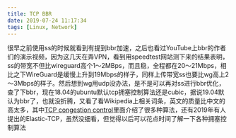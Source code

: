 ```yaml
---
title: TCP BBR
date: 2019-07-24 11:17:34
tags: [Linux, Network]
---
```


很早之前使用ss的时候就看到有提到bbr加速，之后也看过YouTube上bbr的作者们的演示视频，因为这几天在弄VPN，看到用speedtest网站测下来的结果表明，ss的带宽不但比wireguard高个1～2MBps，而且稳，全程都在20～21Mbps，相比之下WireGuard是缓慢上升到19Mbps的样子，同样上传带宽ss也要比wg高上2～3Mbps的样子。然后想到wg用udp没办法，是不是可以再对ss进行bbr优化，查了下bbr，现在18.04的ubuntu默认tcp拥塞控制算法还是cubic，据说19.04默认为bbr了，也就没折腾，又看了看Wikipedia上相关词条，英文的质量比中文的高太多，其中[TCP congestion control][1]里面介绍了很多种算法，还有2019年有人提出的Elastic-TCP，虽然没细看，但觉得以后可以花点时间了解一下各种拥塞控制算法


[1]: https://en.wikipedia.org/wiki/TCP_congestion_control
